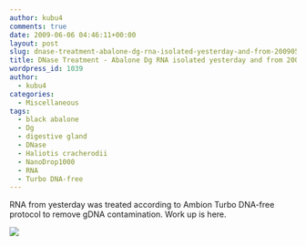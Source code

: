 ```yaml
---
author: kubu4
comments: true
date: 2009-06-06 04:46:11+00:00
layout: post
slug: dnase-treatment-abalone-dg-rna-isolated-yesterday-and-from-20090518
title: DNase Treatment - Abalone Dg RNA isolated yesterday and from 20090518
wordpress_id: 1039
author:
  - kubu4
categories:
  - Miscellaneous
tags:
  - black abalone
  - Dg
  - digestive gland
  - DNase
  - Haliotis cracherodii
  - NanoDrop1000
  - RNA
  - Turbo DNA-free
---
```


RNA from yesterday was treated according to Ambion Turbo DNA-free protocol to remove gDNA contamination. Work up is here.

![](http://eagle.fish.washington.edu/Arabidopsis/RNA%20Spec%20Readings/20090605%20DNased%20RNA%20SJW-02.jpg)
